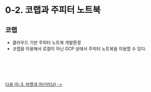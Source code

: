 # 0-2. 코랩과 주피터 노트북

## 코랩

* 클라우드 기반 주피터 노트북 개발환경
* 코랩을 이용해서 로컬이 아닌 GCP 상에서 주피터 노트북을 이용할 수 있다.

</br></br></br></br>

[다음 (0-3. 마켓과 머신러닝) ->](https://github.com/RFLXN/PnP.AI.2023/tree/main/doc/0.%20%EB%82%98%EC%9D%98%20%EC%B2%AB%20%EB%A8%B8%EC%8B%A0%EB%9F%AC%EB%8B%9D/3.%20%EB%A7%88%EC%BC%93%EA%B3%BC%20%EB%A8%B8%EC%8B%A0%EB%9F%AC%EB%8B%9D)